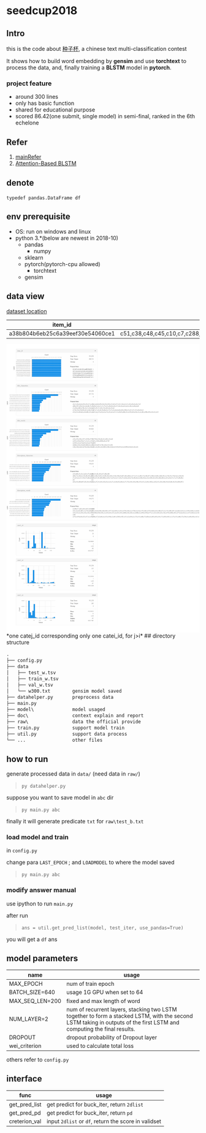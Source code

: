 # seedcup2018

## Intro

this is the code about [种子杯](http://rank.dian.org.cn/static/index.html), a chinese text multi-classification contest

It shows how to build word embedding by **gensim** and use **torchtext** to process the data, and, finally training a **BLSTM** model in **pytorch**.

### project feature

+ around 300 lines
+ only has basic function
+ shared for educational purpose
+ scored 86.42(one submit, single model) in semi-final, ranked in the 6th echelone

## Refer

1. [mainRefer](https://github.com/wabyking/TextClassificationBenchmark)
2. [Attention-Based BLSTM](http://www.aclweb.org/anthology/P16-2034)

## denote

`typedef pandas.DataFrame df`

## env prerequisite

+ OS: run on windows and linux
+ python 3.*(below are newest in 2018-10)
  + pandas
    + numpy
  + sklearn
  + pytorch(pytorch-cpu allowed)
    + torchtext
  + gensim

## data view

[dataset location](https://www.kaggle.com/lyf9828/seedcup2018/home)

item_id | title_characters        |title_words     |description_characters|  description_words |      cate1_id        |cate2_id|        cate3_id|
--|--|--|--|--|--|--|--
a38b804b6eb25c6a39eef30e54060ce1|c51,c38,c48,c45,c10,c7,c288,c18,c15,c7,c255,c305,c18,c56,c762,c549,c1051,c18,c1051,c147,c955,c259,c18|w27,w12,w22,w215,w11,w875,w1242,w14391,w4018,w5656|c32,c540,c101,c275,c613,c61,c92,c54,c467,c354,c361,c61,c154,c183,c247,c71,c398,c21,c31,c2,c32,c23,c135,c229,c1175,c61,c76,c23,c135,c982,c71,c2,c1175,c633,c195,c61,c62,c197,c61,c14,c1163,c166,c31|w8,w295,w2132,w13,w86,w1830,w3009,w13,w167,w395,w1499,w4,w7,w8,w87,w3584,w13,w93,w87,w2014,w3843,w13,w111,w13,w14,w2867,w7|2|13|13

<!-- ![data.png](visualization.png) -->
<img align="right" src= "visualization.png">
*one catej_id corresponding only one catei_id, for j>i*
## directory structure

    .
    ├── config.py           
    ├── data                
    │   ├── test_w.tsv      
    │   ├── train_w.tsv     
    │   ├── val_w.tsv       
    │   └── w300.txt        gensim model saved
    ├── datahelper.py       preprocess data
    ├── main.py             
    ├── model\              model usaged
    ├── doc\                context explain and report
    ├── raw\                data the official provide
    ├── train.py            support model train
    ├── util.py             support data process
    └── ...                 other files

## how to run

generate processed data in `data/` (need data in `raw/`)
>`py datahelper.py` 

suppose you want to save model in  `abc` dir

>`py main.py abc`

finally it will generate predicate `txt` for `raw\test_b.txt`

### load model and train

in `config.py`

change para `LAST_EPOCH`  ; and `LOADMODEL` to where the model saved

>`py main.py abc`

### modify answer manual

use ipython to run `main.py`

after run
>`ans = util.get_pred_list(model, test_iter, use_pandas=True)`

you will get a `df` ans

## model parameters

name | usage
--|--
MAX_EPOCH | num of train epoch
BATCH_SIZE=640  | usage 1G GPU when set to 64
MAX_SEQ_LEN=200 | fixed and max length of word
NUM_LAYER=2 | num of recurrent layers, stacking two LSTM together to form a stacked LSTM, with the second LSTM taking in outputs of the first LSTM and computing the final results.
DROPOUT | dropout probability of Dropout layer
wei_criterion | used to calculate total loss

others refer to `config.py`

## interface

func    |usage
--|--
get_pred_list | get predict for  buck_iter, return `2dlist`
get_pred_pd   | get predict for  buck_iter, return `pd`
creterion_val | input `2dlist` or `df`, return the score in validset
